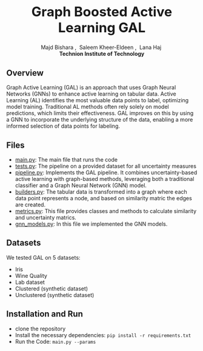 <h1 align='center' style="text-align:center; font-weight:bold; font-size:2.5em"> Graph Boosted Active Learning GAL</h1>

<p align='center' style="text-align:center;font-size:1em;">
    <a>Majd Bishara</a>&nbsp;,&nbsp;
    <a>Saleem Kheer-Eldeen</a>&nbsp;,&nbsp;
    <a>Lana Haj</a>&nbsp;
    <br/> <b>Technion Institute of Technology</b><br/> 
    
</p>


## Overview

Graph Active Learning (GAL) is an approach that uses Graph Neural Networks (GNNs) to enhance active learning on tabular data. Active Learning (AL) identifies the most valuable data points to label, optimizing model training. Traditional AL methods often rely solely on model predictions, which limits their effectiveness. GAL improves on this by using a GNN to incorporate the underlying structure of the data, enabling a more informed selection of data points for labeling.

## Files
- [main.py](main.py): The main file that runs the code
- [tests.py](tests.py): The pipeline on a provided dataset for all uncertainty measures
- [pipeline.py](pipeline.py): Implements the GAL pipeline. It combines uncertainty-based active learning with graph-based methods, leveraging both a traditional classifier and a Graph Neural Network (GNN) model.
- [builders.py](utils/builders.py): The tabular data is transformed into a graph where each data point represents a node, and based on similarity matric the edges are created.
- [metrics.py](utils.metrics.py): This file provides classes and methods to calculate similarity and uncertainty matrics.
- [gnn_models.py](gnn_models.py): In this file we implemented the GNN models.

## Datasets
We tested GAL on 5 datasets: 
- Iris
- Wine Quality
- Lab dataset
- Clustered (synthetic dataset)
- Unclustered (synthetic dataset)

## Installation and Run 
- clone the repository
- Install the necessary dependencies: `pip install -r requirements.txt`
- Run the Code: `main.py --params`


